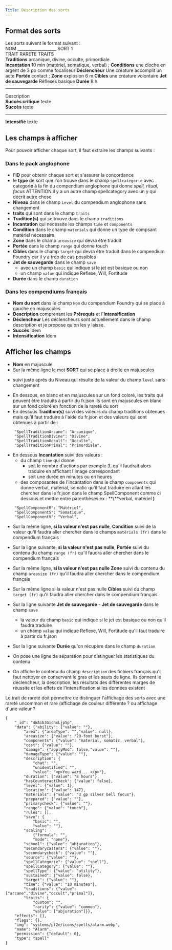 ```yaml
---
Title: Description des sorts
---
```

## Format des sorts
Les sorts suivent le format suivant :  
NOM ___________________ SORT 1  
TRAIT RARETE TRAITS  
**Traditions** arcanique, divine, occulte, primordiale  
**Incantation** 10 min (matériel, somatique, verbal) ; **Conditions** une cloche en argent de 3 po comme focaliseur  **Déclencheur** Une créature accomplit un acte
**Portée** contact ; **Zone** explosion 6 m  **Cibles** une créature volontaire
**Jet de sauvegarde** Réflexes basique **Durée** 8 h

---

Description  
**Succès critique** texte  
**Succès** texte 

---

**Intensifié** texte

## Les champs à afficher
Pour pouvoir afficher chaque sort, il faut extraire les champs suivants :

### Dans le pack anglophone
- l'**ID** pour obtenir chaque sort et s'assurer la concordance
- le **type** de sort que l'on trouve dans le champ `spellcategorie` avec categor**ie** à la fin du compendium anglophone qui donne *spell, ritual, focus* ATTENTION il y a un autre champ spellcategory avec un y qui décrit autre chose
- **Niveau** dans le champ `Level` du compendium anglophone sans changement
- **traits** qui sont dans le champ `traits` 
- **Tradition(s)** qui se trouve dans le champ `traditions` 
- **Incantation** qui nécessite les champs `time` et `components`
- **Condition** dans le champ `materials` qui donne un type de compsant matériel nécessaire
- **Zone** dans le champ `areasize` qui devra être traduit
- **Portée** dans le champ `range` qui donne touch
- **Cibles** dans le champ `target` qui devra être traduit dans le compendium Foundry car il y a trop de cas possibles 
- **Jet de sauvegarde** dans le champ `save`
   - avec un champ `basic` qui indique si le jet est basique ou non
   - un champ `value` qui indique Reflexe, Will, Fortitude 
- **Durée** dans le champ `duration`

### Dans les compendiums français
- **Nom du sort** dans le champ `Nom` du compendium Foundry qui se place à gauche en majuscules
- **Description** comprenant les **Prérequis** et l'**Intensification**
- **Déclencheur** Les déclencheurs sont actuellement dans le champ description et je propose qu'on les y laisse.
- **Succès** Idem
- **Intensification** Idem

## Afficher les champs
- **Nom** en majuscule 
- Sur la même ligne le mot **SORT** qui se place à droite en majuscules
* suivi juste après du Niveau qui résulte de la valeur du champ `level` sans changement
- En dessous, en blanc et en majuscules sur un fond coloré, les traits qui peuvent être traduits à partir du fr.json ils sont en majuscules en blanc sur un fond coloré en fonction de la rareté du sort 
- En dessous **Tradition(s)** suivi des valeurs du champ traditions obtenues mais qu'il faut traduire à l'aide du fr.json et des valeurs qui sont obtenues à partir de :
```
    "SpellTraditionArcane": "Arcanique",
    "SpellTraditionDivine": "Divine",
    "SpellTraditionOccult": "Occulte",
    "SpellTraditionPrimal": "Primordiale",
```
- En dessous **Incantation** suivi des valeurs :
    - du champ `time` qui donne 
        - soit le nombre d'actions par exemple *3*, qu'il faudrait alors traduire en affichant l'image correspondant  
        - soit une durée en minutes ou en heures 
    - des composantes de l'incantation dans le champ `components` qui donne verbal, material, somatic qu'il faut traduire en allant les chercher dans le fr.json dans le champ SpellComponent comme ci dessous et mettre entre parenthèses ex : **(**verbal, matériel **)**
```
    "SpellComponentM": "Matériel",
    "SpellComponentS": "Somatique",
    "SpellComponentV": "Verbal",
```
- Sur la même ligne, **si la valeur n'est pas nulle**, **Condition** suivi de la valeur qu'il faudra aller chercher dans le champs `matérials (fr)` dans le compendium français

- Sur la ligne suivante, **si la valeur n'est pas nulle**, **Portée** suivi du contenu du champ `range (fr)` qu'il faudra aller chercher dans le compendium français
- Sur la même ligne, **si la valeur n'est pas nulle** **Zone** suivi du contenu du champ `areasize (fr)` qu'il faudra aller chercher dans le compendium français 
- Sur la même ligne si la valeur n'est pas nulle **Cibles** suivi du champ `target (fr)` qu'il faudra aller chercher dans le compendium français

- Sur la ligne suivante **Jet de sauvegarde** - **Jet de sauvegarde** dans le champ `save`
   - la valeur du champ `basic` qui indique si le jet est basique ou non qu'il faudra traduire
   - un champ `value` qui indique Reflexe, Will, Fortitude qu'il faut traduire à partir du fr.json
- Sur la ligne suivante **Durée** qu'on récupère dans le champ `duration`

- On pose une ligne de séparation pour distinguer les statistiques du contenu

- On affiche le contenu du champ `description` des fichiers français qu'il faut nettoyer en conservant le gras et les sauts de ligne. Ils donnent le déclencheur, la description, les résultats des différentes marges de réussite et les effets de l'intensification si les données existent

Le trait de rareté doit permettre de distinguer l'affichage des sorts avec une rareté uncommon et rare (affichage de couleur différente ? ou affichage d'une valeur ?

```
{
    "_id": "4WAib3GichxLjp5p",
    "data": {"ability": {"value": ""},
        "area": {"areaType": "","value": null},
        "areasize": {"value": "20-foot burst"},
        "components": {"value": "material, somatic, verbal"},
        "cost": {"value": ""},
        "damage": {"applyMod": false,"value": ""},
        "damageType": {"value": ""},
        "description": {
            "chat": "",
            "unidentified": "",
            "value": "<p>You ward... </p>"},
        "duration": {"value": "8 hours"},
        "hasCounteractCheck": {"value": false},
        "level": {"value": 1},
        "location": {"value": 147},
        "materials": {"value": "3 gp silver bell focus"},
        "prepared": {"value": ""},
        "primarycheck": {"value": ""},
        "range": {"value": "touch"},
        "rules": [],
        "save": {
            "basic": "",
            "value": ""},
        "scaling": 
            {"formula": "",
            "mode": "none"},
        "school": {"value": "abjuration"},
        "secondarycasters": {"value": ""},
        "secondarycheck": {"value": ""},
        "source": {"value": ""},
        "spellCategorie": {"value": "spell"},
        "spellCategory": {"value": ""},
        "spellType": {"value": "utility"},
        "sustained": {"value": false},
        "target": {"value": ""},
        "time": {"value": "10 minutes"},
        "traditions": {"value": ["arcane","divine","occult","primal"]},
        "traits": {
            "custom": "",
            "rarity": {"value": "common"},
            "value": ["abjuration"]}},
    "effects": [],
    "flags": {},
    "img": "systems/pf2e/icons/spells/alarm.webp",
    "name": "Alarm",
    "permission": {"default": 0},
    "type": "spell"
}
```
